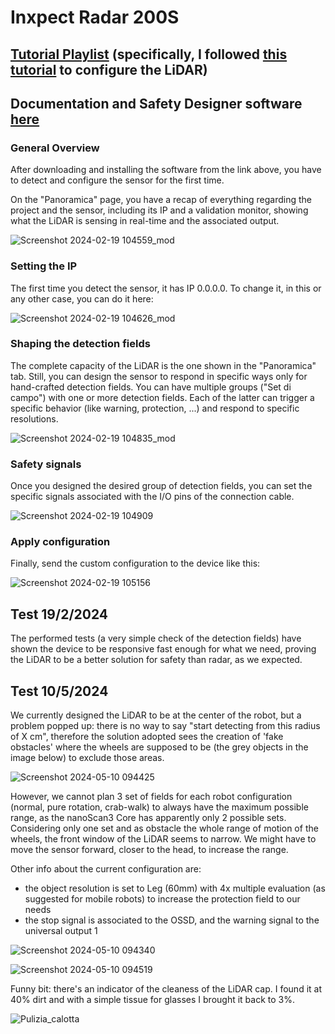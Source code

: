 
# Inxpect Radar 200S

## [Tutorial Playlist](https://www.youtube.com/playlist?list=PLYOEqjmcX3qGQWubPR6m3nTOpJqDv8gj9) (specifically, I followed [this tutorial](https://www.youtube.com/watch?v=rKkS8W7DeXc&list=PLYOEqjmcX3qGQWubPR6m3nTOpJqDv8gj9&index=3&pp=iAQB) to configure the LiDAR)
## Documentation and Safety Designer software [here](https://www.sick.com/it/it/catalog/prodotti/safety/laser-scanner-di-sicurezza/nanoscan3/c/g507056?category=g568283&tab=downloads) 

### General Overview
After downloading and installing the software from the link above, you have to detect and configure the sensor for the first time. 

On the "Panoramica" page, you have a recap of everything regarding the project and the sensor, including its IP and a validation monitor, showing what the LiDAR is sensing in real-time and the associated output. 

![Screenshot 2024-02-19 104559_mod](https://github.com/AltoRobotics/knowledge-base/assets/32684998/0a7ee45c-6814-4e46-9790-36cd9beefb96)

### Setting the IP
The first time you detect the sensor, it has IP 0.0.0.0. To change it, in this or any other case, you can do it here:

![Screenshot 2024-02-19 104626_mod](https://github.com/AltoRobotics/knowledge-base/assets/32684998/ea19b9b7-0969-42fb-a703-106fa4a6db54)

### Shaping the detection fields
The complete capacity of the LiDAR is the one shown in the "Panoramica" tab. Still, you can design the sensor to respond in specific ways only for hand-crafted detection fields. You can have multiple groups ("Set di campo") with one or more detection fields. Each of the latter can trigger a specific behavior (like warning, protection, ...) and respond to specific resolutions.

![Screenshot 2024-02-19 104835_mod](https://github.com/AltoRobotics/knowledge-base/assets/32684998/eee771d0-1c8b-42b5-9c39-fd8f90f28f73)

### Safety signals
Once you designed the desired group of detection fields, you can set the specific signals associated with the I/O pins of the connection cable.

![Screenshot 2024-02-19 104909](https://github.com/AltoRobotics/knowledge-base/assets/32684998/d58d6833-386d-4185-aab1-138d1470a1a4)

### Apply configuration
Finally, send the custom configuration to the device like this:

![Screenshot 2024-02-19 105156](https://github.com/AltoRobotics/knowledge-base/assets/32684998/727e1b36-2fd3-48e5-9a53-eb2d856841ba)

## Test 19/2/2024
The performed tests (a very simple check of the detection fields) have shown the device to be responsive fast enough for what we need, proving the LiDAR to be a better solution for safety than radar, as we expected.

## Test 10/5/2024
We currently designed the LiDAR to be at the center of the robot, but a problem popped up: there is no way to say "start detecting from this radius of X cm", therefore the solution adopted sees the creation of 'fake obstacles' where the wheels are supposed to be (the grey objects in the image below) to exclude those areas. 

![Screenshot 2024-05-10 094425](https://github.com/AltoRobotics/knowledge-base/assets/32684998/9607b922-538c-4dd4-9e15-3278b1f009f9)

However, we cannot plan 3 set of fields for each robot configuration (normal, pure rotation, crab-walk) to always have the maximum possible range, as the nanoScan3 Core has apparently only 2 possible sets. Considering only one set and as obstacle the whole range of motion of the wheels, the front window of the LiDAR seems to narrow. We might have to move the sensor forward, closer to the head, to increase the range.

Other info about the current configuration are:
 - the object resolution is set to Leg (60mm) with 4x multiple evaluation (as suggested for mobile robots) to increase the protection field to our needs
 - the stop signal is associated to the OSSD, and the warning signal to the universal output 1
 
![Screenshot 2024-05-10 094340](https://github.com/AltoRobotics/knowledge-base/assets/32684998/3ce8678d-b359-4dea-aee5-bfa1bc1ef6de)

![Screenshot 2024-05-10 094519](https://github.com/AltoRobotics/knowledge-base/assets/32684998/e63f887c-881a-445f-9ba5-4e877344d5f4)

Funny bit: there's an indicator of the cleaness of the LiDAR cap. I found it at 40% dirt and with a simple tissue for glasses I brought it back to 3%.

![Pulizia_calotta](https://github.com/AltoRobotics/knowledge-base/assets/32684998/e2f16a0b-9d73-4b04-916f-c068c4780ba2)
